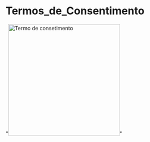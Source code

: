 # Termos_de_Consentimento

"<img src="C:\Users\Mar\Pictures\WhatsApp Image 2024-10-16 at 19.47.43.png" alt="Termo de consetimento" width="300">"
